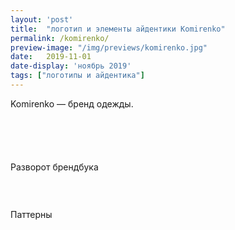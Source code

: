 ```yaml
---
layout: 'post'
title:  "логотип и элементы айдентики Komirenko"
permalink: /komirenko/
preview-image: "/img/previews/komirenko.jpg"
date:   2019-11-01
date-display: 'ноябрь 2019'
tags: ["логотипы и айдентика"] 
---
```


<p>Komirenko — бренд одежды.</p>

<img src="https://i.imgur.com/gGybgtp.jpg" alt=""><br>

<img src="https://i.imgur.com/y1IzaXq.jpg" alt=""><br>

<img src="https://i.imgur.com/2zXc6YN.jpg" alt=""><br>

<img src="https://i.imgur.com/Tci16Uk.jpg" alt=""><br>

<img src="https://i.imgur.com/RgcaFIe.jpg" alt="">

<p class="imgTitle">Разворот брендбука</p><br>

<img src="https://i.imgur.com/1wUgEyB.jpg" alt="" style="border-radius: 50px"><br>
<img src="https://i.imgur.com/Ec7KN8q.jpg?" alt="" style="border-radius: 50px"><br>
<p class="imgTitle">Паттерны</p>